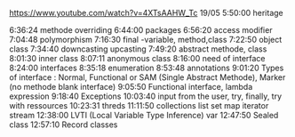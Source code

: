 https://www.youtube.com/watch?v=4XTsAAHW_Tc
19/05 5:50:00 heritage

6:36:24 methode overriding
6:44:00 packages
6:56:20 access modifier
7:04:48 polymorphism
7:16:30 final -variable, method,class
7:22:50 object class
7:34:40 downcasting upcasting
7:49:20 abstract methode, class
8:01:30 inner class
8:07:11 anonymous class
8:16:00 need of interface
8:24:00 interfaces
8:35:18 enumeration
8:53:48 annotations
9:01:20 Types of interface : Normal, Functional or SAM (Single Abstract Methode), Marker (no methode blank interface)
9:05:50 Functional interface, lambda expression
9:18:40 Exceptions
10:03:40 input from the user, try, finally, try with ressources
10:23:31 threds
11:11:50 collections list set map iterator stream
12:38:00 LVTI (Local Variable Type Inference) var 
12:47:50 Sealed class
12:57:10 Record classes
